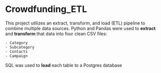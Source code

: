 # Crowdfunding_ETL


This project utilizes an extract, transform, and load (ETL) pipeline to combine multiple data sources. Python and Pandas were used to **extract** and **transform** that data into four clean CSV files: 

    - Category
    - Subcategory
    - Contacts
    - Campaign
  
  
SQL was used to **load** each table to a Postgres database
